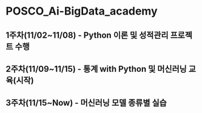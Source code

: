 # POSCO_Ai-BigData_academy
## 1주차(11/02~11/08) - Python 이론 및 성적관리 프로젝트 수행
## 2주차(11/09~11/15) - 통계 with Python 및 머신러닝 교육(시작)
## 3주차(11/15~Now) - 머신러닝 모델 종류별 실습 

